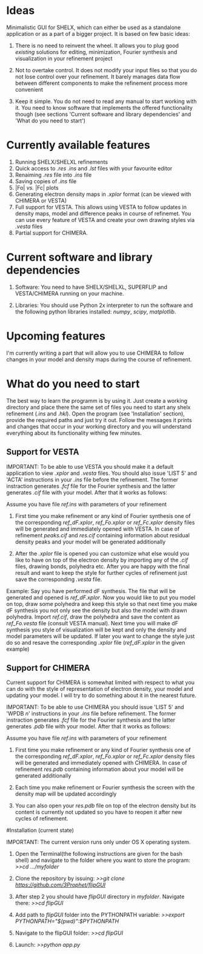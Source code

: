 # Ideas

Minimalistic GUI for SHELX, which can either be used as a standalone application
or as a part of a bigger project. It is based on few basic ideas:

1. There is no need to reinvent the wheel. It allows you to plug good *existing* solutions for editing, minimization,
Fourier synthesis and visualization in your refinement project

2. Not to overtake control. It does not modify your input files so that you do not lose control over your refinement.
It barely manages data flow between different components to make the refinement process more convenient

3. Keep it simple. You do not need to read any manual to start working with it. You need to know software that implements 
the offered functionality though (see sections 'Current software and library dependencies' and 'What do you need to start') 

# Currently available features

1. Running SHELX/SHELXL refinements
2. Quick access to *.res* *.ins* and *.lst* files with your favourite editor
3. Renaiming *.res* file into *.ins* file 
4. Saving copies of *.ins* file
5. |Fo| *vs.* |Fc| plots
6. Generating electron density maps in *.xplor* format (can be viewed with CHIMERA or VESTA)
7. Full support for VESTA. This allows using VESTA to follow updates in density maps, model and difference peaks 
   in course of refinemet. You can use every feature of VESTA and create your own drawing styles via *.vesta* files
8. Partial support for CHIMERA.

# Current software and library dependencies

1. Software: You need to have SHELX/SHELXL, SUPERFLIP and VESTA/CHIMERA running on your machine.

2. Libraries: You should use Python 2x interpreter to run the software and the following python libraries installed: *numpy*, *scipy*, *matplotlib*.

# Upcoming features

I'm currently writing a part that will allow you to use CHIMERA to follow changes in your model and density maps
during the course of refinement. 

# What do you need to start

The best way to learn the programm is by using it.
Just create a working directory and place there the same set of files you
need to start any shelx refinement (*.ins* and *.hkl*). Open the program (see 'Installation' section), provide the required
paths and just try it out. Follow the messages it prints and changes that occur in your working directory and you will understand everything about its functionality withing few minutes.

## Support for VESTA

IMPORTANT: To be able to use VESTA you should make it a default application to view *.xplor* and *.vesta* files. You should also issue 'LIST 5' and 'ACTA' instructions in your *.ins* file before the refinement. The former instraction generates *.fcf* file for the Fourier synthesis and the latter generates *.cif* file with your model. After that it works as follows:

Assume you have file *ref.ins* with parameters of your refinement

1. First time you make refinement or any kind of Fourier synthesis one of the corresponding *ref_dF.xplor*, *ref_Fo.xplor* or *ref_Fc.xplor* density files will be generated and immediately opened with VESTA. In case of refinement *peaks.cif* and *res.cif* containing information about residual density peaks and your model will be generated additionally

2. After the *.xplor* file is opened you can customize what else would you like to have on top of the electron density by importing any of the *.cif* files, drawing bonds, polyhedra etc. After you are happy with the final result and want to keep the style for further cycles of refinement just save the corresponding *.vesta* file. 

Example: Say you have performed dF synthesis. The file that will be generated and opened is *ref_dF.xplor*. Now you would like to put you model on top, draw some polyhedra and keep this style so that next time you make dF synthesis you not only see the density but also the model with drawn polyhedra. Import *ref.cif*, draw the polyhedra and save the content as *ref_Fo.vesta* file (consult VESTA manual). Next time you will make dF synthesis you style of visualization will be kept and only the density and model parameters will be updated. If later you want to change the style just do so and resave the corresponding *.xplor* file (*ref_dF.xplor* in the given example)

## Support for CHIMERA

Current support for CHIMERA is somewhat limited with respect to what you can do with the style of representation of electron density, your model and updating your model. I will try to do something about it in the nearest future.

IMPORTANT: To be able to use CHIMERA you should issue 'LIST 5' and 'WPDB *n*' instructions in your *.ins* file before refinement. The former instraction generates *.fcf* file for the Fourier synthesis and the latter generates *.pdb* file with your model. After that it works as follows:

Assume you have file *ref.ins* with parameters of your refinement

1. First time you make refinement or any kind of Fourier synthesis one of the corresponding *ref_dF.xplor*, *ref_Fo.xplor* or *ref_Fc.xplor* density files will be generated and immediately opened with CHIMERA. In case of refinement *res.pdb* containing information about your model will be generated additionally

2. Each time you make refinement or Fourier synthesis the screen with the density map will be updated accordingly

3. You can also open your *res.pdb* file on top of the electron density but its content is currently not updated so you
have to reopen it after new cycles of refinement.

#Installation (current state)

IMPORTANT: The current version runs only under OS X operating system.

1. Open the Terminal(the following instructions are given for the bash shell) and navigate to the folder where you want to store the program: *>>cd .../myfolder* 

2. Clone the repository by issuing: *>>git clone https://github.com/3Prophet/flipGUI* 

3. After step 2 you should have *flipGUI* directory in *myfolder*. Navigate there: *>>cd flipGUI*

4. Add path to *flipGUI* folder into the PYTHONPATH variable: *>>export PYTHONPATH="$(pwd)":$PYTHONPATH*

5. Navigate to the flipGUI folder: *>>cd flipGUI*

6. Launch: *>>python app.py* 



